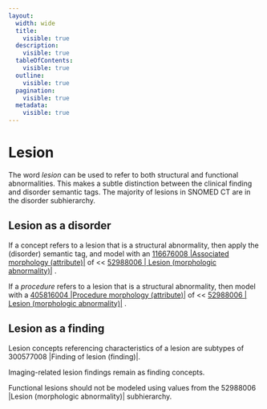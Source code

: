 ```yaml
---
layout:
  width: wide
  title:
    visible: true
  description:
    visible: true
  tableOfContents:
    visible: true
  outline:
    visible: true
  pagination:
    visible: true
  metadata:
    visible: true
---
```


# Lesion

The word  _lesion_ can be used to refer to both structural and functional abnormalities. This makes a subtle distinction between the clinical finding and disorder semantic tags. The majority of lesions in SNOMED CT are in the disorder subhierarchy.

## Lesion as a disorder

If a concept refers to a lesion that is a structural abnormality, then apply the (disorder) semantic tag, and model with an [116676008 |Associated morphology (attribute)|](http://snomed.info/id/116676008) of << [ 52988006 | Lesion (morphologic abnormality)|](http://snomed.info/id/52988006 "52988006 | Lesion \(morphologic abnormality\) |") . 

If a _procedure_ refers to a lesion that is a structural abnormality, then model with a [405816004 |Procedure morphology (attribute)|](http://snomed.info/id/405816004) of << [ 52988006 | Lesion (morphologic abnormality)|](http://snomed.info/id/52988006 "52988006 | Lesion \(morphologic abnormality\) |") .

## Lesion as a finding

Lesion concepts referencing characteristics of a lesion are subtypes of 300577008 |Finding of lesion (finding)|.

Imaging-related lesion findings remain as finding concepts.

Functional lesions should not be modeled using values from the 52988006 |Lesion (morphologic abnormality)| subhierarchy.

  

